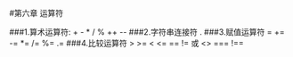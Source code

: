 #第六章 运算符    

###1.算术运算符: + - * / % ++ --
###2.字符串连接符 .
###3.赋值运算符 = += -= *= /= %= .=
###4.比较运算符 > >= < <= == != 或 <> === !==      